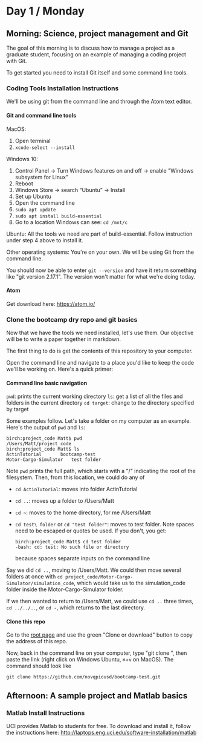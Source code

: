 # Day 1 / Monday

## Morning: Science, project management and Git

The goal of this morning is to discuss how to manage a project as a graduate student, focusing on an example of managing a coding project with Git.

To get started you need to install Git itself and some command line tools.

### Coding Tools Installation Instructions

We'll be using git from the command line and through the Atom text editor.

#### Git and command line tools

MacOS:
1. Open terminal
2. `xcode-select --install`

Windows 10:
1. Control Panel -> Turn Windows features on and off -> enable "Windows subsystem for Linux"
2. Reboot
3. Windows Store -> search “Ubuntu” -> Install
4. Set up Ubuntu
  1. Open the command line
  2. `sudo apt update`
  3. `sudo apt install build-essential`
5. Go to a location Windows can see: `cd /mnt/c`

Ubuntu: All the tools we need are part of build-essential. Follow instruction under step 4 above to install it.

Other operating systems: You're on your own. We will be using Git from the command line.

You should now be able to enter `git --version` and have it return something like "git version 2.17.1". The version won't matter for what we're doing today.

#### Atom

Get download here: https://atom.io/

### Clone the bootcamp dry repo and git basics

Now that we have the tools we need installed, let's use them. Our objective will be to write a paper together in markdown.

The first thing to do is get the contents of this repository to your computer.

Open the command line and navigate to a place you'd like to keep the code we'll be working on. Here's a quick primer:

#### Command line basic navigation

`pwd`: prints the current working directory
`ls`: get a list of all the files and folders in the current directory
`cd target`: change to the directory specified by target

Some examples follow. Let's take a folder on my computer as an example. Here's the output of `pwd` and `ls`:

    birch:project_code Matt$ pwd
    /Users/Matt/project_code
    birch:project_code Matt$ ls
    ActinTutorial		bootcamp-test
    Motor-Cargo-Simulator	test folder

Note `pwd` prints the full path, which starts with a "/" indicating the root of the filesystem. Then, from this location, we could do any of
* `cd ActinTutorial`: moves into folder ActinTutorial
* `cd ..`: moves up a folder to /Users/Matt
* `cd ~`: moves to the home directory, for me /Users/Matt
* `cd test\ folder` or `cd "test folder"`: moves to test folder. Note spaces need to be escaped or quotes be used. If you don't, you get:

      birch:project_code Matt$ cd test folder
      -bash: cd: test: No such file or directory

    because spaces separate inputs on the command line

Say we did `cd ..`, moving to /Users/Matt. We could then move several folders at once with `cd project_code/Motor-Cargo-Simulator/simulation_code`, which would take us to the simulation_code folder inside the Motor-Cargo-Simulator folder.

If we then wanted to return to /Users/Matt, we could use `cd ..` three times, `cd ../../..`, or `cd -`, which returns to the last directory.

#### Clone this repo

Go to the [root page](/../../) and use the green "Clone or download" button to copy the address of this repo.

Now, back in the command line on your computer, type "git clone ", then paste the link (right click on Windows Ubuntu, `⌘`+`v` on MacOS). The command should look like

`git clone https://github.com/novqpiousd/bootcamp-test.git`

## Afternoon: A sample project and Matlab basics

### Matlab Install Instructions

UCI provides Matlab to students for free. To download and install it, follow the instructions here: http://laptops.eng.uci.edu/software-installation/matlab
